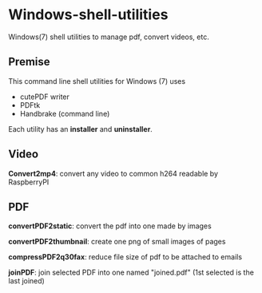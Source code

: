 # Windows-shell-utilities
Windows(7) shell utilities to manage pdf, convert videos, etc.

## Premise

This command line shell utilities for Windows (7) uses

* cutePDF writer
* PDFtk
* Handbrake (command line)

Each utility has an **installer** and **uninstaller**.

## Video

**Convert2mp4**: convert any video to common h264 readable by RaspberryPI

## PDF

**convertPDF2static**: convert the pdf into one made by images

**convertPDF2thumbnail**: create one png of small images of pages

**compressPDF2q30fax**: reduce file size of pdf to be attached to emails

**joinPDF**: join selected PDF into one named "joined.pdf" (1st selected is the last joined)

